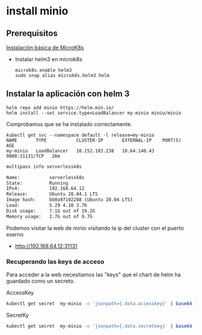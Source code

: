 # install minio

## Prerequisitos

[Instalación básica de MicroK8s](/Microk8s.md)

- Instalar helm3 en microk8s

    ```shell
    microk8s.enable helm3
    sudo snap alias microk8s.helm3 helm
    ```

## Instalar la aplicación con helm 3

```shell
helm repo add minio https://helm.min.io/
helm install --set service.type=LoadBalancer my-minio minio/minio
```

Comprobamos que se ha instalado correctamente.

```shell
kubectl get svc --namespace default -l release=my-minio
NAME       TYPE           CLUSTER-IP       EXTERNAL-IP    PORT(S)          AGE
my-minio   LoadBalancer   10.152.183.238   10.64.140.43   9000:31131/TCP   26m
```

```bash
multipass info serverlessk8s 

Name:           serverlessk8s
State:          Running
IPv4:           192.168.64.12
Release:        Ubuntu 20.04.1 LTS
Image hash:     bb0a97102288 (Ubuntu 20.04 LTS)
Load:           5.29 4.10 3.76
Disk usage:     7.1G out of 19.2G
Memory usage:   2.7G out of 9.7G
```

Podemos visitar la web de minio visitando la ip del cluster con el puerto exerno

- <http://192.168.64.12:31131>

### Recuperando las keys de acceso

Para acceder a la web necesitamos las "keys" que el chart de helm ha guardado como un secreto.

AccessKey

```Bash
kubectl get secret  my-minio -o 'jsonpath={.data.accesskey}' | base64 -d
```

SecretKy

```Bash
kubectl get secret  my-minio -o 'jsonpath={.data.secretkey}' | base64 -d
```
